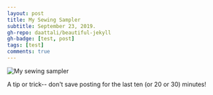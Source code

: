 ```yaml
---
layout: post
title: My Sewing Sampler
subtitle: September 23, 2019.
gh-repo: daattali/beautiful-jekyll
gh-badge: [test, post]
tags: [test]
comments: true
---
```


![My sewing sampler](https://cef3.github.io/img/sewing-sampler.jpeg)

A tip or trick-- don't save posting for the last ten (or 20 or 30) minutes!
